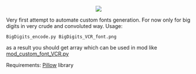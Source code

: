 <p align="center">
  <img  src="https://raw.githubusercontent.com/amnemonic/Quansheng_UV-K5_Firmware/main/font_and_graphics/encoder/BigDigits_VCR_font.png">
</p>

Very first attempt to automate custom fonts generation. For now only for big digits in very crude and convoluted way. Usage:
```
BigDigits_encode.py BigDigits_VCR_font.png
```
as a result you should get array which can be used in mod like [mod_custom_font_VCR.py](https://github.com/amnemonic/Quansheng_UV-K5_Firmware/blob/main/uvmod_kitchen/mod_custom_font_VCR.py)

Requirements: [Pillow](https://pypi.org/project/Pillow/) library

